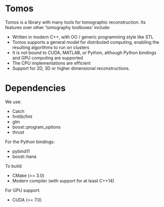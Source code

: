 # Tomos

Tomos is a library with many tools for tomographic reconstruction. Its features over other 'tomography toolboxes' include:

- Written in modern C++, with OO / generic programming style like STL
- Tomos supports a general model for distributed computing, enabling the resulting algorithms to run on clusters
- It is not bound to CUDA, MATLAB, or Python, although Python bindings and GPU computing are supported
- The CPU implementations are efficient
- Support for 2D, 3D or higher dimensional reconstructions.

# Dependencies

We use:
- Catch
- fmtlib/fmt
- glm
- boost::program_options
- thrust

For the Python bindings:
- pybind11
- boost::hana

To build:
- CMake (>= 3.0)
- Modern compiler (with support for at least C++14)

For GPU support:
- CUDA (>= 7.0)
